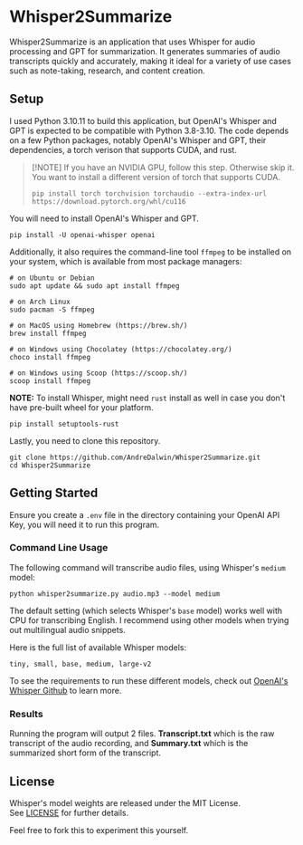 # Whisper2Summarize

Whisper2Summarize is an application that uses Whisper for audio processing and GPT for summarization. It generates summaries of audio transcripts quickly and accurately, making it ideal for a variety of use cases such as note-taking, research, and content creation.

## Setup

I used Python 3.10.11 to build this application, but OpenAI's Whisper and GPT is expected to be compatible with Python 3.8-3.10. The code depends on a few Python packages, notably OpenAI's Whisper and GPT, their dependencies, a torch verison that supports CUDA, and rust.

> [!NOTE] If you have an NVIDIA GPU, follow this step. Otherwise skip it.
> You want to install a different version of torch that supports CUDA.
>
> ```
> pip install torch torchvision torchaudio --extra-index-url https://download.pytorch.org/whl/cu116
> ```

You will need to install OpenAI's Whisper and GPT.

```
pip install -U openai-whisper openai
```

Additionally, it also requires the command-line tool `ffmpeg` to be installed on your system, which is available from most package managers:

```
# on Ubuntu or Debian
sudo apt update && sudo apt install ffmpeg

# on Arch Linux
sudo pacman -S ffmpeg

# on MacOS using Homebrew (https://brew.sh/)
brew install ffmpeg

# on Windows using Chocolatey (https://chocolatey.org/)
choco install ffmpeg

# on Windows using Scoop (https://scoop.sh/)
scoop install ffmpeg
```

**NOTE:** To install Whisper, might need `rust` install as well in case you don't have pre-built wheel for your platform.

```
pip install setuptools-rust
```

Lastly, you need to clone this repository.

```
git clone https://github.com/AndreDalwin/Whisper2Summarize.git
cd Whisper2Summarize
```

## Getting Started

Ensure you create a `.env` file in the directory containing your OpenAI API Key, you will need it to run this program.

### Command Line Usage

The following command will transcribe audio files, using Whisper's `medium` model:

```shell
python whisper2summarize.py audio.mp3 --model medium
```

The default setting (which selects Whisper's `base` model) works well with CPU for transcribing English. I recommend using other models when trying out multilingual audio snippets.

Here is the full list of available Whisper models:

```
tiny, small, base, medium, large-v2
```

To see the requirements to run these different models, check out [OpenAI's Whisper Github](https://github.com/openai/whisper#available-models-and-languages) to learn more.

### Results

Running the program will output 2 files. **Transcript.txt** which is the raw transcript of the audio recording, and **Summary.txt** which is the summarized short form of the transcript.

## License

Whisper's model weights are released under the MIT License. See [LICENSE](https://github.com/openai/whisper/blob/main/LICENSE) for further details.

Feel free to fork this to experiment this yourself.
